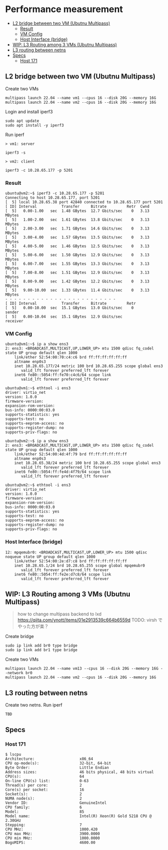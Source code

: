 # Performance measurement

- [L2 bridge between two VM (Ubutnu Multipass)](#l2-bridge-between-two-vm-ubutnu-multipass)
  - [Result](#result)
  - [VM Config](#vm-config)
  - [Host Interface (bridge)](#host-interface-bridge)
- [WIP: L3 Routing among 3 VMs (Ubutnu Multipass)](#wip-l3-routing-among-3-vms-ubutnu-multipass)
- [L3 routing between netns](#l3-routing-between-netns)
- [Specs](#specs)
  - [Host 171](#host-171)


## L2 bridge between two VM (Ubutnu Multipass)

Create two VMs

```
multipass launch 22.04 --name vm1 --cpus 16 --disk 20G --memory 16G
multipass launch 22.04 --name vm2 --cpus 16 --disk 20G --memory 16G
```

Login and install iperf3

```
sudo apt update
sudo apt install -y iperf3
```

Run iperf

```
> vm1: server

iperf3 -s

> vm2: client

iperf3 -c 10.28.65.177 -p 5201
```

### Result

```
ubuntu@vm2:~$ iperf3 -c 10.28.65.177 -p 5201
Connecting to host 10.28.65.177, port 5201
[  5] local 10.28.65.38 port 42840 connected to 10.28.65.177 port 5201
[ ID] Interval           Transfer     Bitrate         Retr  Cwnd
[  5]   0.00-1.00   sec  1.48 GBytes  12.7 Gbits/sec    0   3.13 MBytes
[  5]   1.00-2.00   sec  1.61 GBytes  13.8 Gbits/sec    0   3.13 MBytes
[  5]   2.00-3.00   sec  1.71 GBytes  14.6 Gbits/sec    0   3.13 MBytes
[  5]   3.00-4.00   sec  1.57 GBytes  13.5 Gbits/sec    0   3.13 MBytes
[  5]   4.00-5.00   sec  1.46 GBytes  12.5 Gbits/sec    0   3.13 MBytes
[  5]   5.00-6.00   sec  1.50 GBytes  12.9 Gbits/sec    0   3.13 MBytes
[  5]   6.00-7.00   sec  1.55 GBytes  13.3 Gbits/sec    0   3.13 MBytes
[  5]   7.00-8.00   sec  1.51 GBytes  12.9 Gbits/sec    0   3.13 MBytes
[  5]   8.00-9.00   sec  1.42 GBytes  12.2 Gbits/sec    0   3.13 MBytes
[  5]   9.00-10.00  sec  1.33 GBytes  11.4 Gbits/sec    0   3.13 MBytes
- - - - - - - - - - - - - - - - - - - - - - - - -
[ ID] Interval           Transfer     Bitrate         Retr
[  5]   0.00-10.00  sec  15.1 GBytes  13.0 Gbits/sec    0             sender
[  5]   0.00-10.04  sec  15.1 GBytes  12.9 Gbits/sec                  receiver
```

### VM Config

```
ubuntu@vm1:~$ ip a show ens3
2: ens3: <BROADCAST,MULTICAST,UP,LOWER_UP> mtu 1500 qdisc fq_codel state UP group default qlen 1000
    link/ether 52:54:00:70:c4:c6 brd ff:ff:ff:ff:ff:ff
    altname enp0s3
    inet 10.28.65.177/24 metric 100 brd 10.28.65.255 scope global ens3
       valid_lft forever preferred_lft forever
    inet6 fe80::5054:ff:fe70:c4c6/64 scope link
       valid_lft forever preferred_lft forever

ubuntu@vm1:~$ ethtool -i ens3
driver: virtio_net
version: 1.0.0
firmware-version:
expansion-rom-version:
bus-info: 0000:00:03.0
supports-statistics: yes
supports-test: no
supports-eeprom-access: no
supports-register-dump: no
supports-priv-flags: no
```

```
ubuntu@vm2:~$ ip a show ens3
2: ens3: <BROADCAST,MULTICAST,UP,LOWER_UP> mtu 1500 qdisc fq_codel state UP group default qlen 1000
    link/ether 52:54:00:4d:4f:79 brd ff:ff:ff:ff:ff:ff
    altname enp0s3
    inet 10.28.65.38/24 metric 100 brd 10.28.65.255 scope global ens3
       valid_lft forever preferred_lft forever
    inet6 fe80::5054:ff:fe4d:4f79/64 scope link
       valid_lft forever preferred_lft forever

ubuntu@vm2:~$ ethtool -i ens3
driver: virtio_net
version: 1.0.0
firmware-version:
expansion-rom-version:
bus-info: 0000:00:03.0
supports-statistics: yes
supports-test: no
supports-eeprom-access: no
supports-register-dump: no
supports-priv-flags: no
```

### Host Interface (bridge)

```
12: mpqemubr0: <BROADCAST,MULTICAST,UP,LOWER_UP> mtu 1500 qdisc noqueue state UP group default qlen 1000
    link/ether 52:54:00:2e:d7:c8 brd ff:ff:ff:ff:ff:ff
    inet 10.28.65.1/24 brd 10.28.65.255 scope global mpqemubr0
       valid_lft forever preferred_lft forever
    inet6 fe80::5054:ff:fe2e:d7c8/64 scope link
       valid_lft forever preferred_lft forever
```

## WIP: L3 Routing among 3 VMs (Ubutnu Multipass)

> how to change multipass backend to lxd https://qiita.com/ynott/items/01e2913539c664b6559d
> TODO: virsh でやった方が楽？
 
Create bridge

```
sudo ip link add br0 type bridge
sudo ip link add br1 type bridge
```
Create two VMs

```
multipass launch 22.04 --name vm13 --cpus 16 --disk 20G --memory 16G --network br0
multipass launch 22.04 --name vm2 --cpus 16 --disk 20G --memory 16G
```


## L3 routing between netns

Create two netns.
Run iperf

```
TBD
```


## Specs

### Host 171

```
$ lscpu
Architecture:                    x86_64
CPU op-mode(s):                  32-bit, 64-bit
Byte Order:                      Little Endian
Address sizes:                   46 bits physical, 48 bits virtual
CPU(s):                          64
On-line CPU(s) list:             0-63
Thread(s) per core:              2
Core(s) per socket:              16
Socket(s):                       2
NUMA node(s):                    2
Vendor ID:                       GenuineIntel
CPU family:                      6
Model:                           85
Model name:                      Intel(R) Xeon(R) Gold 5218 CPU @ 2.30GHz
Stepping:                        7
CPU MHz:                         1000.420
CPU max MHz:                     3900.0000
CPU min MHz:                     1000.0000
BogoMIPS:                        4600.00
```
